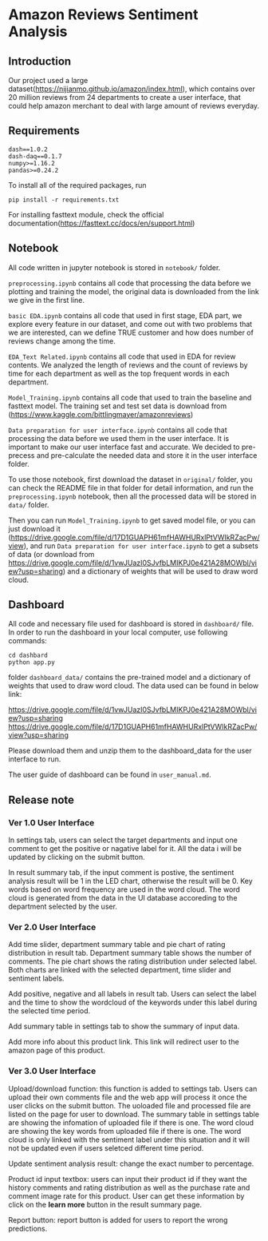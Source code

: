 # Amazon Reviews Sentiment Analysis
## Introduction
Our project used a large dataset(https://nijianmo.github.io/amazon/index.html), which contains over 20 million reviews from 24 departments to create a user interface, that could help amazon merchant to deal with large amount of reviews everyday.

## Requirements
```
dash==1.0.2
dash-daq==0.1.7
numpy>=1.16.2
pandas>=0.24.2
```

To install all of the required packages, run 
```
pip install -r requirements.txt
```

For installing fasttext module, check the official documentation(https://fasttext.cc/docs/en/support.html)

## Notebook
All code written in jupyter notebook is stored in `notebook/` folder. 

`preprocessing.ipynb` contains all code that processing the data before we plotting and training the model, the original data is downloaded from the link we give in the first line.

`basic EDA.ipynb` contains all code that used in first stage, EDA part, we explore every feature in our dataset, and come out with two problems that we are interested, can we define TRUE customer and how does number of reviews change among the time. 

`EDA_Text Related.ipynb` contains all code that used in EDA for review contents. We analyzed the length of reviews and the count of reviews by time for each department as well as the top frequent words in each department. 

`Model_Training.ipynb` contains all code that used to train the baseline and fasttext model. The training set and test set data is download from (https://www.kaggle.com/bittlingmayer/amazonreviews)

`Data preparation for user interface.ipynb` contains all code that processing the data before we used them in the user interface. It is important to make our user interface fast and accurate. We decided to pre-precess and pre-calculate the needed data and store it in the user interface folder. 

To use those notebook, first download the dataset in `original/` folder, you can check the README file in that folder for detail information, and run the `preprocessing.ipynb` notebook, then all the processed data will be stored in `data/` folder. 

Then you can run `Model_Training.ipynb` to get saved model file, or you can just download it (https://drive.google.com/file/d/17D1GUAPH61mfHAWHURxlPtVWIkRZacPw/view), and run `Data preparation for user interface.ipynb` to get a subsets of data (or download from https://drive.google.com/file/d/1vwJUazI0SJvfbLMIKPJ0e421A28MOWbl/view?usp=sharing) and a dictionary of weights that will be used to draw word cloud.

## Dashboard
All code and necessary file used for dashboard is stored in `dashboard/` file. In order to run the dashboard in your local computer, use following commands:
```
cd dashbard
python app.py
```
folder `dashboard_data/` contains the pre-trained model and a dictionary of weights that used to draw word cloud. 
The data used can be found in below link:

https://drive.google.com/file/d/1vwJUazI0SJvfbLMIKPJ0e421A28MOWbl/view?usp=sharing
https://drive.google.com/file/d/17D1GUAPH61mfHAWHURxlPtVWIkRZacPw/view?usp=sharing

Please download them and unzip them to the dashboard_data for the user interface to run.

The user guide of dashboard can be found in `user_manual.md`.

## Release note
### Ver 1.0 User Interface
In settings tab, users can select the target departments and input one comment to get the positive or nagative label for it. All the data i will be updated by clicking on the submit button.

In result summary tab, if the input comment is postive, the sentiment analysis result will be 1 in the LED chart, otherwise the result will be 0. Key words based on word frequency are used in the word cloud. The word cloud is generated from the data in the UI database accoreding to the department selected by the user.

### Ver 2.0 User Interface
Add time slider, department summary table and pie chart of rating distribution in result tab. Department summary table shows the number of comments. The pie chart shows the rating distribution under selected label. Both charts are linked with the selected department, time slider and sentiment labels. 

Add positive, negative and all labels in result tab. Users can select the label and the time to show the wordcloud of the keywords under this label during the selected time period. 

Add summary table in settings tab to show the summary of input data.

Add more info about this product link. This link will redirect user to the amazon page of this product.

### Ver 3.0 User Interface
Upload/download function: this function is added to settings tab. Users can upload their own comments file and the web app will process it once the user clicks on the submit button. The uoloaded file and processed file are listed on the page for user to download. The summary table in settings table are showing the infomation of uploaded file if there is one. The word cloud are showing the key words from uploaded file if there is one. The word cloud is only linked with the sentiment label under this situation and it will not be updated even if users seletced different time period.

Update sentiment analysis result: change the exact number to percentage.

Product id input textbox: users can input their product id if they want the history comments and rating distribution as well as the purchase rate and comment image rate for this product. User can get these information by click on the **learn more** button in the result summary page.

Report button: report button is added for users to report the wrong predictions.




